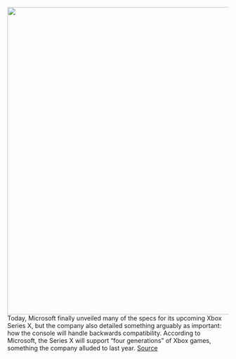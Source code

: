<img src='https://cdn.vox-cdn.com/thumbor/xHm3yq-NZkmfQrfioOgNnb8ypBs=/0x0:2040x1351/1200x800/filters:focal(857x513:1183x839)/cdn.vox-cdn.com/uploads/chorus_image/image/66362667/twarren_191030_3767_0001.0.jpg' width='700px' /><br/>
Today, Microsoft finally unveiled many of the specs for its upcoming Xbox Series X, but the company also detailed something arguably as important: how the console will handle backwards compatibility. According to Microsoft, the Series X will support “four generations” of Xbox games, something the company alluded to last year.
<a href='https://www.theverge.com/2020/2/24/21150594/microsoft-xbox-series-x-backwards-compatibility-support-smart-delivery'> Source <a/>